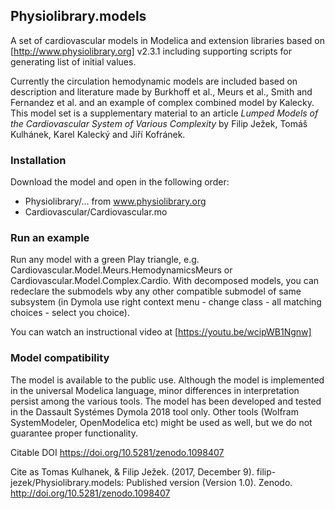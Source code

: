 ## Physiolibrary.models

A set of cardiovascular models in Modelica and extension libraries based on [http://www.physiolibrary.org] v2.3.1 including supporting scripts for generating list of initial values.

Currently the circulation hemodynamic models are included based on description and literature made by Burkhoff et al., Meurs et al., Smith and Fernandez et al. and an example of complex combined model by Kalecky.
This model set is a supplementary material to an article *Lumped Models of the Cardiovascular System of Various Complexity* by Filip Ježek, Tomáš Kulhánek, Karel Kalecký and Jiří Kofránek.

### Installation

Download the model and open in the following order:
  * Physiolibrary/...   from www.physiolibrary.org
  * Cardiovascular/Cardiovascular.mo
  
### Run an example
Run any model with a green Play triangle, e.g. Cardiovascular.Model.Meurs.HemodynamicsMeurs or Cardiovascular.Model.Complex.Cardio. With decomposed models, you can redeclare the submodels wby any other compatible submodel of same subsystem (in Dymola use right context menu - change class - all matching choices - select you choice).

You can watch an instructional video at [https://youtu.be/wcipWB1Ngnw]

### Model compatibility
The model is available to the public use. Although the model is implemented in the universal Modelica language, minor differences in interpretation persist among the various tools. The model has been developed and tested in the Dassault Systémes Dymola 2018 tool only. Other tools (Wolfram SystemModeler, OpenModelica etc) might be used as well, but we do not guarantee proper functionality.

Citable DOI https://doi.org/10.5281/zenodo.1098407

Cite as 
Tomas Kulhanek, & Filip Ježek. (2017, December 9). filip-jezek/Physiolibrary.models: Published version (Version 1.0). Zenodo. http://doi.org/10.5281/zenodo.1098407
